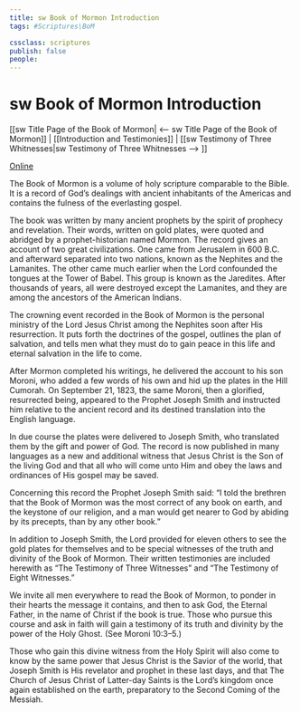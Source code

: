 ```yaml
---
title: sw Book of Mormon Introduction
tags: #Scriptures\BoM

cssclass: scriptures
publish: false
people:
---
```


# sw Book of Mormon Introduction
[[sw Title Page of the Book of Mormon| <-- sw Title Page of the Book of Mormon]] | [[Introduction and Testimonies]] | [[sw Testimony of Three Whitnesses|sw Testimony of Three Whitnesses --> ]]

[Online](https://www.churchofjesuschrist.org/study/scriptures/bofm/introduction?lang=eng)

The Book of Mormon is a volume of holy scripture comparable to the Bible. It is a record of God’s dealings with ancient inhabitants of the Americas and contains the fulness of the everlasting gospel.

The book was written by many ancient prophets by the spirit of prophecy and revelation. Their words, written on gold plates, were quoted and abridged by a prophet-historian named Mormon. The record gives an account of two great civilizations. One came from Jerusalem in 600 B.C. and afterward separated into two nations, known as the Nephites and the Lamanites. The other came much earlier when the Lord confounded the tongues at the Tower of Babel. This group is known as the Jaredites. After thousands of years, all were destroyed except the Lamanites, and they are among the ancestors of the American Indians.

The crowning event recorded in the Book of Mormon is the personal ministry of the Lord Jesus Christ among the Nephites soon after His resurrection. It puts forth the doctrines of the gospel, outlines the plan of salvation, and tells men what they must do to gain peace in this life and eternal salvation in the life to come.

After Mormon completed his writings, he delivered the account to his son Moroni, who added a few words of his own and hid up the plates in the Hill Cumorah. On September 21, 1823, the same Moroni, then a glorified, resurrected being, appeared to the Prophet Joseph Smith and instructed him relative to the ancient record and its destined translation into the English language.

In due course the plates were delivered to Joseph Smith, who translated them by the gift and power of God. The record is now published in many languages as a new and additional witness that Jesus Christ is the Son of the living God and that all who will come unto Him and obey the laws and ordinances of His gospel may be saved.

Concerning this record the Prophet Joseph Smith said: “I told the brethren that the Book of Mormon was the most correct of any book on earth, and the keystone of our religion, and a man would get nearer to God by abiding by its precepts, than by any other book.”

In addition to Joseph Smith, the Lord provided for eleven others to see the gold plates for themselves and to be special witnesses of the truth and divinity of the Book of Mormon. Their written testimonies are included herewith as “The Testimony of Three Witnesses” and “The Testimony of Eight Witnesses.”

We invite all men everywhere to read the Book of Mormon, to ponder in their hearts the message it contains, and then to ask God, the Eternal Father, in the name of Christ if the book is true. Those who pursue this course and ask in faith will gain a testimony of its truth and divinity by the power of the Holy Ghost. (See Moroni 10:3–5.)

Those who gain this divine witness from the Holy Spirit will also come to know by the same power that Jesus Christ is the Savior of the world, that Joseph Smith is His revelator and prophet in these last days, and that The Church of Jesus Christ of Latter-day Saints is the Lord’s kingdom once again established on the earth, preparatory to the Second Coming of the Messiah.

